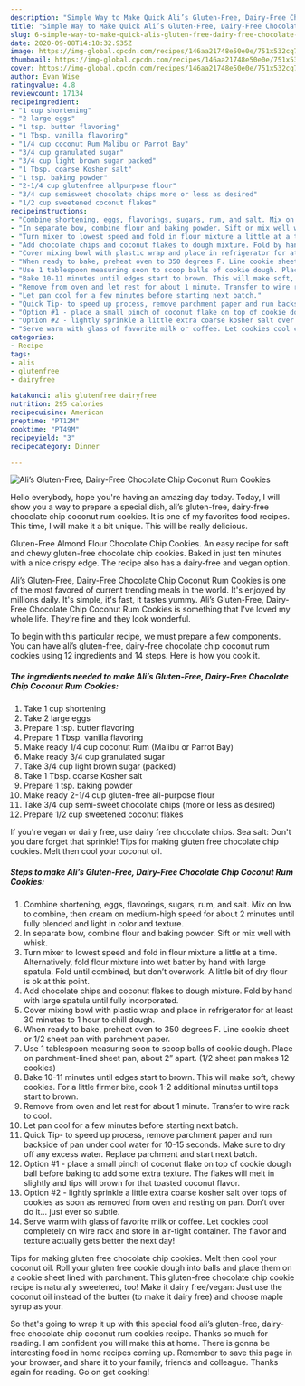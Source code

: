```yaml
---
description: "Simple Way to Make Quick Ali’s Gluten-Free, Dairy-Free Chocolate Chip Coconut Rum Cookies"
title: "Simple Way to Make Quick Ali’s Gluten-Free, Dairy-Free Chocolate Chip Coconut Rum Cookies"
slug: 6-simple-way-to-make-quick-alis-gluten-free-dairy-free-chocolate-chip-coconut-rum-cookies
date: 2020-09-08T14:18:32.935Z
image: https://img-global.cpcdn.com/recipes/146aa21748e50e0e/751x532cq70/alis-gluten-free-dairy-free-chocolate-chip-coconut-rum-cookies-recipe-main-photo.jpg
thumbnail: https://img-global.cpcdn.com/recipes/146aa21748e50e0e/751x532cq70/alis-gluten-free-dairy-free-chocolate-chip-coconut-rum-cookies-recipe-main-photo.jpg
cover: https://img-global.cpcdn.com/recipes/146aa21748e50e0e/751x532cq70/alis-gluten-free-dairy-free-chocolate-chip-coconut-rum-cookies-recipe-main-photo.jpg
author: Evan Wise
ratingvalue: 4.8
reviewcount: 17134
recipeingredient:
- "1 cup shortening"
- "2 large eggs"
- "1 tsp. butter flavoring"
- "1 Tbsp. vanilla flavoring"
- "1/4 cup coconut Rum Malibu or Parrot Bay"
- "3/4 cup granulated sugar"
- "3/4 cup light brown sugar packed"
- "1 Tbsp. coarse Kosher salt"
- "1 tsp. baking powder"
- "2-1/4 cup glutenfree allpurpose flour"
- "3/4 cup semisweet chocolate chips more or less as desired"
- "1/2 cup sweetened coconut flakes"
recipeinstructions:
- "Combine shortening, eggs, flavorings, sugars, rum, and salt. Mix on low to combine, then cream on medium-high speed for about 2 minutes until fully blended and light in color and texture."
- "In separate bow, combine flour and baking powder. Sift or mix well with whisk."
- "Turn mixer to lowest speed and fold in flour mixture a little at a time. Alternatively, fold flour mixture into wet batter by hand with large spatula. Fold until combined, but don’t overwork. A little bit of dry flour is ok at this point."
- "Add chocolate chips and coconut flakes to dough mixture. Fold by hand with large spatula until fully incorporated."
- "Cover mixing bowl with plastic wrap and place in refrigerator for at least 30 minutes to 1 hour to chill dough."
- "When ready to bake, preheat oven to 350 degrees F. Line cookie sheet or 1/2 sheet pan with parchment paper."
- "Use 1 tablespoon measuring soon to scoop balls of cookie dough. Place on parchment-lined sheet pan, about 2” apart. (1/2 sheet pan makes 12 cookies)"
- "Bake 10-11 minutes until edges start to brown. This will make soft, chewy cookies. For a little firmer bite, cook 1-2 additional minutes until tops start to brown."
- "Remove from oven and let rest for about 1 minute. Transfer to wire rack to cool."
- "Let pan cool for a few minutes before starting next batch."
- "Quick Tip- to speed up process, remove parchment paper and run backside of pan under cool water for 10-15 seconds. Make sure to dry off any excess water. Replace parchment and start next batch."
- "Option #1 - place a small pinch of coconut flake on top of cookie dough ball before baking to add some extra texture. The flakes will melt in slightly and tips will brown for that toasted coconut flavor."
- "Option #2 - lightly sprinkle a little extra coarse kosher salt over tops of cookies as soon as removed from oven and resting on pan. Don’t over do it... just ever so subtle."
- "Serve warm with glass of favorite milk or coffee. Let cookies cool completely on wire rack and store in air-tight container. The flavor and texture actually gets better the next day!"
categories:
- Recipe
tags:
- alis
- glutenfree
- dairyfree

katakunci: alis glutenfree dairyfree 
nutrition: 295 calories
recipecuisine: American
preptime: "PT12M"
cooktime: "PT49M"
recipeyield: "3"
recipecategory: Dinner

---
```



![Ali’s Gluten-Free, Dairy-Free Chocolate Chip Coconut Rum Cookies](https://img-global.cpcdn.com/recipes/146aa21748e50e0e/751x532cq70/alis-gluten-free-dairy-free-chocolate-chip-coconut-rum-cookies-recipe-main-photo.jpg)

Hello everybody, hope you're having an amazing day today. Today, I will show you a way to prepare a special dish, ali’s gluten-free, dairy-free chocolate chip coconut rum cookies. It is one of my favorites food recipes. This time, I will make it a bit unique. This will be really delicious.

Gluten-Free Almond Flour Chocolate Chip Cookies. An easy recipe for soft and chewy gluten-free chocolate chip cookies. Baked in just ten minutes with a nice crispy edge. The recipe also has a dairy-free and vegan option.

Ali’s Gluten-Free, Dairy-Free Chocolate Chip Coconut Rum Cookies is one of the most favored of current trending meals in the world. It's enjoyed by millions daily. It's simple, it's fast, it tastes yummy. Ali’s Gluten-Free, Dairy-Free Chocolate Chip Coconut Rum Cookies is something that I've loved my whole life. They're fine and they look wonderful.


To begin with this particular recipe, we must prepare a few components. You can have ali’s gluten-free, dairy-free chocolate chip coconut rum cookies using 12 ingredients and 14 steps. Here is how you cook it.

<!--inarticleads1-->

##### The ingredients needed to make Ali’s Gluten-Free, Dairy-Free Chocolate Chip Coconut Rum Cookies:

1. Take 1 cup shortening
1. Take 2 large eggs
1. Prepare 1 tsp. butter flavoring
1. Prepare 1 Tbsp. vanilla flavoring
1. Make ready 1/4 cup coconut Rum (Malibu or Parrot Bay)
1. Make ready 3/4 cup granulated sugar
1. Take 3/4 cup light brown sugar (packed)
1. Take 1 Tbsp. coarse Kosher salt
1. Prepare 1 tsp. baking powder
1. Make ready 2-1/4 cup gluten-free all-purpose flour
1. Take 3/4 cup semi-sweet chocolate chips (more or less as desired)
1. Prepare 1/2 cup sweetened coconut flakes


If you&#39;re vegan or dairy free, use dairy free chocolate chips. Sea salt: Don&#39;t you dare forget that sprinkle! Tips for making gluten free chocolate chip cookies. Melt then cool your coconut oil. 

<!--inarticleads2-->

##### Steps to make Ali’s Gluten-Free, Dairy-Free Chocolate Chip Coconut Rum Cookies:

1. Combine shortening, eggs, flavorings, sugars, rum, and salt. Mix on low to combine, then cream on medium-high speed for about 2 minutes until fully blended and light in color and texture.
1. In separate bow, combine flour and baking powder. Sift or mix well with whisk.
1. Turn mixer to lowest speed and fold in flour mixture a little at a time. Alternatively, fold flour mixture into wet batter by hand with large spatula. Fold until combined, but don’t overwork. A little bit of dry flour is ok at this point.
1. Add chocolate chips and coconut flakes to dough mixture. Fold by hand with large spatula until fully incorporated.
1. Cover mixing bowl with plastic wrap and place in refrigerator for at least 30 minutes to 1 hour to chill dough.
1. When ready to bake, preheat oven to 350 degrees F. Line cookie sheet or 1/2 sheet pan with parchment paper.
1. Use 1 tablespoon measuring soon to scoop balls of cookie dough. Place on parchment-lined sheet pan, about 2” apart. (1/2 sheet pan makes 12 cookies)
1. Bake 10-11 minutes until edges start to brown. This will make soft, chewy cookies. For a little firmer bite, cook 1-2 additional minutes until tops start to brown.
1. Remove from oven and let rest for about 1 minute. Transfer to wire rack to cool.
1. Let pan cool for a few minutes before starting next batch.
1. Quick Tip- to speed up process, remove parchment paper and run backside of pan under cool water for 10-15 seconds. Make sure to dry off any excess water. Replace parchment and start next batch.
1. Option #1 - place a small pinch of coconut flake on top of cookie dough ball before baking to add some extra texture. The flakes will melt in slightly and tips will brown for that toasted coconut flavor.
1. Option #2 - lightly sprinkle a little extra coarse kosher salt over tops of cookies as soon as removed from oven and resting on pan. Don’t over do it... just ever so subtle.
1. Serve warm with glass of favorite milk or coffee. Let cookies cool completely on wire rack and store in air-tight container. The flavor and texture actually gets better the next day!


Tips for making gluten free chocolate chip cookies. Melt then cool your coconut oil. Roll your gluten free cookie dough into balls and place them on a cookie sheet lined with parchment. This gluten-free chocolate chip cookie recipe is naturally sweetened, too! Make it dairy free/vegan: Just use the coconut oil instead of the butter (to make it dairy free) and choose maple syrup as your. 

So that's going to wrap it up with this special food ali’s gluten-free, dairy-free chocolate chip coconut rum cookies recipe. Thanks so much for reading. I am confident you will make this at home. There is gonna be interesting food in home recipes coming up. Remember to save this page in your browser, and share it to your family, friends and colleague. Thanks again for reading. Go on get cooking!
